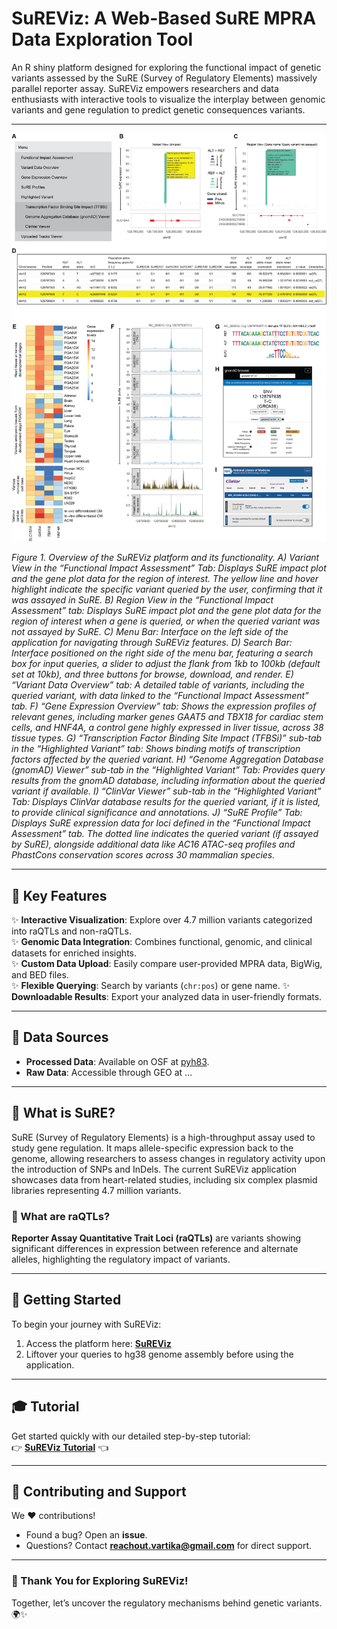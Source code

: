 # SuREViz: A Web-Based SuRE MPRA Data Exploration Tool

An R shiny platform designed for exploring the functional impact of genetic variants assessed by the SuRE (Survey of Regulatory Elements) massively parallel reporter assay. SuREViz empowers researchers and data enthusiasts with interactive tools to visualize the interplay between genomic variants and gene regulation to predict genetic consequences variants.

---

<p align="center">
  <img src="images/Intro.png" alt="Introductory Figure" width="700px">
</p>

*Figure 1. Overview of the SuREViz platform and its functionality. A) Variant View in the “Functional Impact Assessment” Tab: Displays SuRE impact plot and the gene plot data for the region of interest. The yellow line and hover highlight indicate the specific variant queried by the user, confirming that it was assayed in SuRE. B) Region View in the “Functional Impact Assessment” tab: Displays SuRE impact plot and the gene plot data for the region of interest when a gene is queried, or when the queried variant was not assayed by SuRE. C) Menu Bar: Interface on the left side of the application for navigating through SuREViz features. D) Search Bar: Interface positioned on the right side of the menu bar, featuring a search box for input queries, a slider to adjust the flank from 1kb to 100kb (default set at 10kb), and three buttons for browse, download, and render. E)  “Variant Data Overview” tab: A detailed table of variants, including the queried variant, with data linked to the “Functional Impact Assessment” tab. F) “Gene Expression Overview” tab: Shows the expression profiles of relevant genes, including marker genes GAAT5 and TBX18 for cardiac stem cells, and HNF4A, a control gene highly expressed in liver tissue, across 38 tissue types. G) “Transcription Factor Binding Site Impact (TFBSi)” sub-tab in the “Highlighted Variant” tab: Shows binding motifs of transcription factors affected by the queried variant. H) “Genome Aggregation Database (gnomAD) Viewer” sub-tab in the “Highlighted Variant” Tab: Provides query results from the gnomAD database, including information about the queried variant if available. I) “ClinVar Viewer” sub-tab in the “Highlighted Variant” Tab: Displays ClinVar database results for the queried variant, if it is listed, to provide clinical significance and annotations. J) “SuRE Profile” Tab: Displays SuRE expression data for loci defined in the “Functional Impact Assessment” tab. The dotted line indicates the queried variant (if assayed by SuRE), alongside additional data like AC16 ATAC-seq profiles and PhastCons conservation scores across 30 mammalian species.*

---

## 🌟 Key Features

✨ **Interactive Visualization**: Explore over 4.7 million variants categorized into raQTLs and non-raQTLs.  
✨ **Genomic Data Integration**: Combines functional, genomic, and clinical datasets for enriched insights.  
✨ **Custom Data Upload**: Easily compare user-provided MPRA data, BigWig, and BED files.  
✨ **Flexible Querying**: Search by variants (`chr:pos`) or gene name. 
✨ **Downloadable Results**: Export your analyzed data in user-friendly formats.  

---

## 🔬 Data Sources

- **Processed Data**: Available on OSF at [pyh83](https://osf.io/pyh83/).  
- **Raw Data**: Accessible through GEO at ...  

---

## 🔬 What is SuRE?

SuRE (Survey of Regulatory Elements) is a high-throughput assay used to study gene regulation. It maps allele-specific expression back to the genome, allowing researchers to assess changes in regulatory activity upon the introduction of SNPs and InDels. The current SuREViz application showcases data from heart-related studies, including six complex plasmid libraries representing 4.7 million variants.  

### 🧬 What are raQTLs?  
**Reporter Assay Quantitative Trait Loci (raQTLs)** are variants showing significant differences in expression between reference and alternate alleles, highlighting the regulatory impact of variants.

---

## 🚀 Getting Started

To begin your journey with SuREViz:  
1. Access the platform here: **[SuREViz](http://192.168.107.99:6197)**  
2. Liftover your queries to hg38 genome assembly before using the application. 

---


## 🎓 Tutorial

Get started quickly with our detailed step-by-step tutorial:  
👉 **[SuREViz Tutorial](https://vartikabisht6197.github.io/SuREViz/SuREVizTutorial.html)** 👈  

---

## 🤝 Contributing and Support  

We ❤️ contributions!  
- Found a bug? Open an **issue**.  
- Questions? Contact **reachout.vartika@gmail.com** for direct support.

---

### 🌟 Thank You for Exploring SuREViz!  
Together, let’s uncover the regulatory mechanisms behind genetic variants. 🌍✨
